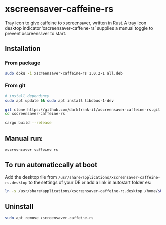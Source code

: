 # xscreensaver-caffeine-rs

Tray icon to give caffeine to xscreensaver, written in Rust.
A tray icon desktop indicator ‘xscreensaver-caffeine-rs’ supplies a manual toggle to prevent xscreensaver to start.

## Installation

### From package
~~~bash
sudo dpkg -i xscreensaver-caffeine-rs_1.0.2-1_all.deb
~~~

### From git
~~~bash
# install dependency
sudo apt update && sudo apt install libdbus-1-dev

git clone https://github.com/darkfrank-it/xscreensaver-caffeine-rs.git
cd xscreensaver-caffeine-rs

cargo build --release
~~~

## Manual run:

~~~bash
xscreensaver-caffeine-rs
~~~

## To run automaticcally at boot
Add the desktop file from `/usr/share/applications/xscreensaver-caffeine-rs.desktop` to the settings of your DE or add a link in autostart folder es:
 
~~~bash
ln -s /usr/share/applications/xscreensaver-caffeine-rs.desktop /home/$USER/.config/autostart/xscreensaver-caffeine-rs.desktop
~~~

## Uninstall
~~~bash
sudo apt remove xscreensaver-caffeine-rs
~~~
